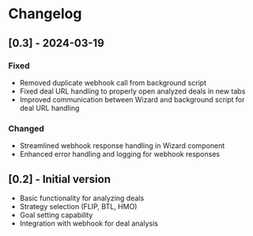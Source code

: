 # Changelog

## [0.3] - 2024-03-19

### Fixed
- Removed duplicate webhook call from background script
- Fixed deal URL handling to properly open analyzed deals in new tabs
- Improved communication between Wizard and background script for deal URL handling

### Changed
- Streamlined webhook response handling in Wizard component
- Enhanced error handling and logging for webhook responses

## [0.2] - Initial version
- Basic functionality for analyzing deals
- Strategy selection (FLIP, BTL, HMO)
- Goal setting capability
- Integration with webhook for deal analysis 